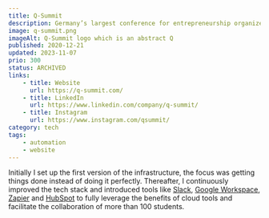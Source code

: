```yaml
---
title: Q-Summit
description: Germany’s largest conference for entrepreneurship organized by students.
image: q-summit.png
imageAlt: Q-Summit logo which is an abstract Q
published: 2020-12-21
updated: 2023-11-07
prio: 300
status: ARCHIVED
links:
    - title: Website
      url: https://q-summit.com/
    - title: LinkedIn
      url: https://www.linkedin.com/company/q-summit/
    - title: Instagram
      url: https://www.instagram.com/qsummit/
category: tech
tags:
    - automation
    - website
---
```


Initially I set up the first version of the infrastructure, the focus was getting things done instead of doing it perfectly. Thereafter, I continuously improved the tech stack and introduced tools like [Slack](https://slack.com/), [Google Workspace](https://workspace.google.com/), [Zapier](https://zapier.com/) and [HubSpot](https://www.hubspot.com/) to fully leverage the benefits of cloud tools and facilitate the collaboration of more than 100 students.
